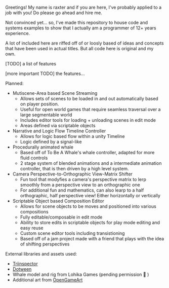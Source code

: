 Greetings! My name is raxter and if you are here, I've probably applied to a job with you! Do please go ahead and hire me.

Not convinced yet... so, I've made this repository to house code and systems examples to show that I actually am a programmer of 12+ years experience. 

A lot of included here are riffed off of or loosly based of ideas and concepts that have been used in actual titles. But all code here is original and my own.

[TODO] a list of features

[more important TODO] the features...

Planned:
- Mutiscene-Area based Scene Streaming
  - Allows sets of scenes to be loaded in and out automatically based on player position. 
  - Useful for open world games that require seamless traversal over a large segmentable world
  - Includes editor tools for loading + unloading scenes in edit mode
  - Areas defined via scriptable objects
- Narrative and Logic Flow Timeline Controller
  - Allows for logic based flow within a unity Timeline
  - Logic defined by a signal-like
- Procedurally animated whale
  - Based off of To Be A Whale's whale controller, adapted for more fluid controls
  - 2 stage system of blended animations and a intermediate animation controller, that is then driven by a high level system.
- Camera Perspective-to-Orthographic View-Matrix Shifter
  - Fun tool that modyfies a camera's perspective matrix to lerp smoothly from a perspective view to an orthographic one 
  - For additional fun and mathematics, can also learp to a half orthographic, half perspective view! Either horizontally or vertically
- Scriptable Object based Composition Editor
  - Allows for scene objects to be moves and positioned into various compositions
  - Fully editable/composable in edit mode
  - Ability to store edits in scriptable objects for play mode editing and easy reuse 
  - Custom scene editor tools including transistioning
  - Based off of a jam project made with a friend that plays with the idea of shifting perspectives

External libraries and assets used:
 - [Triinspector](https://github.com/codewriter-packages/Tri-Inspector)
 - [Dotween](https://dotween.demigiant.com/)
 - Whale model and rig from Lohika Games (pending permission 😬 )
 - Additional art from [OpenGameArt](https://opengameart.org/)

